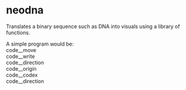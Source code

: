 # neodna
Translates a binary sequence such as DNA into visuals using a library of functions.

A simple program would be:  
code__move  
code__write  
code__direction  
code__origin  
code__codex  
code__direction  
